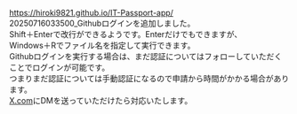https://hiroki9821.github.io/IT-Passport-app/<br>
20250716033500_Githubログインを追加しました。<br>
Shift＋Enterで改行ができるようです。Enterだけでもできますが、<br>
Windows＋Rでファイル名を指定して実行できます。<br>
Githubログインを実行する場合は、まだ認証についてはフォローしていただくことでログインが可能です。<br>
つまりまだ認証については手動認証になるので申請から時間がかかる場合があります。<br>
[X.com](https://x.com/hiroki9821)にDMを送っていただけたら対応いたします。<br>
